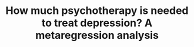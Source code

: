 --- 
abstract: '' 
authors: 
 - P Cuijpers
 -  M Huibers
 -  admin
 -  SL Koole
 -  G Andersson
doi: '' 
featured: false 
publication: '*Journal of affective disorders*, 52' 
publication_short: '' 
publishDate: '2013-01-01' 
title: 'How much psychotherapy is needed to treat depression? A metaregression analysis' 
url_code: '' 
url_dataset: '' 
url_pdf: '' 
url_poster: '' 
url_project: '' 
url_slides: '' 
url_source: '' 
url_video: '' 
---